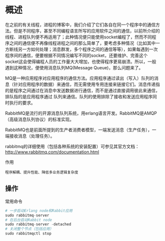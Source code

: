 # 概述

在之前的有关线程，进程的博客中，我们介绍了它们各自在同一个程序中的通信方法。但是不同程序，甚至不同编程语言所写的应用软件之间的通信，以前所介绍的线程、进程队列便不再适用了；此种情况便只能使用socket编程了，然而不同程序之间的通信便不再像线程进程之间的那么简单了，要考虑多种情况（比如其中一方断线另一方如何处理；消息群发，多个程序之间的通信等等），如果每遇到一次程序间的通信，便要根据不同情况编写不同的socket，还要维护、完善这个socket这会使得编程人员的工作量大大增加，也使得程序更易崩溃。所以，一般遇到这种情况，便使用消息队列MQ(Message Queue)，那么问题来了。

MQ是一种应用程序对应用程序的通信方法。应用程序通过读出（写入）队列的消息（针对应用程序的数据）来通信，而无需使用专用连接来链接它们。消息传递指的是程序之间通过在消息中发送数据进行通信，而不是通过直接调用彼此来通信，排队指的是应用程序通过 队列来通信。队列的使用排除了接收和发送应用程序同时执行的要求。

RabbitMQ是流行的开源消息队列系统，用erlang语言开发。RabbitMQ是AMQP（高级消息队列协议）的标准实现。

RabbitMQ也是前面所提到的生产者消费者模型，一端发送消息（生产任务），一端接收消息（处理任务）。

rabbitmq的详细使用（包括各种系统的安装配置）可参见其官方文档：http://www.rabbitmq.com/documentation.html

作用

```
程序解耦、提升性能、降低多业务逻辑复杂度
```



## 操作

常用命令

```python
# 一步启动Erlang node和Rabbit应用
sudo rabbitmq-server
# 在后台启动Rabbit node
sudo rabbitmq-server -detached
# 关闭整个节点（包括应用）
sudo rabbitmqctl stop
```







